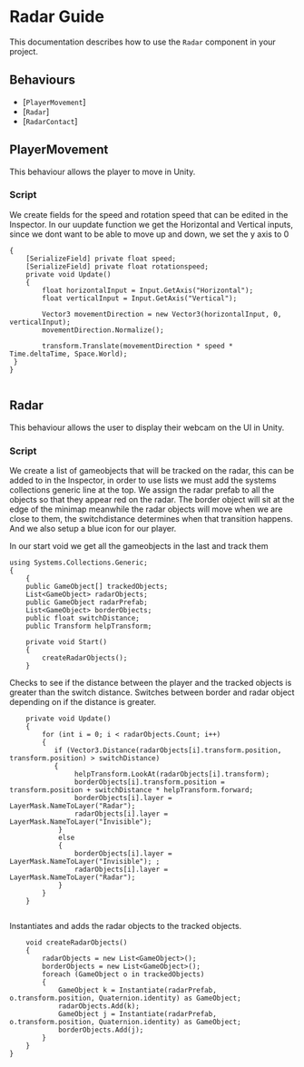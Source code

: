Radar Guide
==================
This documentation describes how to use the `Radar` component in your project.

Behaviours
----------
-   \[`PlayerMovement`\]
-   \[`Radar`\]
-   \[`RadarContact`\]

PlayerMovement
------------------------
This behaviour allows the player to move in Unity.
    
### Script 
We create fields for the speed and rotation speed that can be edited in the Inspector.
In our uupdate function we get the Horizontal and Vertical inputs, since we dont want to be able to move up and down, we set the y axis to 0   
    
```    
{
    [SerializeField] private float speed;
    [SerializeField] private float rotationspeed;
    private void Update()
    {
        float horizontalInput = Input.GetAxis("Horizontal");
        float verticalInput = Input.GetAxis("Vertical");

        Vector3 movementDirection = new Vector3(horizontalInput, 0, verticalInput);
        movementDirection.Normalize();

        transform.Translate(movementDirection * speed * Time.deltaTime, Space.World);
 }
}     
        
```      

Radar
------------------------
This behaviour allows the user to display their webcam on the UI in Unity.
    
### Script    
We create a list of gameobjects that will be tracked on the radar, this can be added to in the Inspector, in order to use lists we must add the systems collections generic line at the top. We assign the radar prefab to all the objects so that they appear red on the radar. The border object will sit at the edge of the minimap meanwhile the radar objects will move when we are close to them, the switchdistance determines when that transition happens. And we also setup a blue icon for our player.

In our start void we get all the gameobjects in the last and track them
    
```    
using Systems.Collections.Generic;
{
    {
    public GameObject[] trackedObjects;
    List<GameObject> radarObjects;
    public GameObject radarPrefab;
    List<GameObject> borderObjects;
    public float switchDistance;
    public Transform helpTransform;

    private void Start()
    {
        createRadarObjects();
    }
```   

Checks to see if the distance between the player and the tracked objects is greater than the switch distance. Switches between border and radar object depending on if the distance is greater.

```   
    private void Update()
    {
        for (int i = 0; i < radarObjects.Count; i++)
        {
           if (Vector3.Distance(radarObjects[i].transform.position, transform.position) > switchDistance)
           {
                helpTransform.LookAt(radarObjects[i].transform);
                borderObjects[i].transform.position = transform.position + switchDistance * helpTransform.forward;
                borderObjects[i].layer = LayerMask.NameToLayer("Radar");
                radarObjects[i].layer = LayerMask.NameToLayer("Invisible");
            }
            else
            {
                borderObjects[i].layer = LayerMask.NameToLayer("Invisible"); ;
                radarObjects[i].layer = LayerMask.NameToLayer("Radar");
            }
        }
    }
    
```   

Instantiates and adds the radar objects to the tracked objects.

```
    void createRadarObjects()
    {
        radarObjects = new List<GameObject>();
        borderObjects = new List<GameObject>();
        foreach (GameObject o in trackedObjects)
        {
            GameObject k = Instantiate(radarPrefab, o.transform.position, Quaternion.identity) as GameObject;
            radarObjects.Add(k);
            GameObject j = Instantiate(radarPrefab, o.transform.position, Quaternion.identity) as GameObject;
            borderObjects.Add(j);
        }
    }
}
```  
